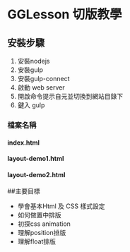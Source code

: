 # GGLesson 切版教學

## 安裝步驟

1.  安裝nodejs
2.  安裝gulp
2.  安裝gulp-connect
3.  啟動 web server
5.  開啟命令提示自元並切換到網站目錄下
6.  鍵入 gulp

### 檔案名稱

#### index.html
#### layout-demo1.html
#### layout-demo2.html

##主要目標

*  學會基本Html 及 CSS 樣式設定
*  如何做置中排版
*  初探css animation
*  理解position排版
*  理解float排版
